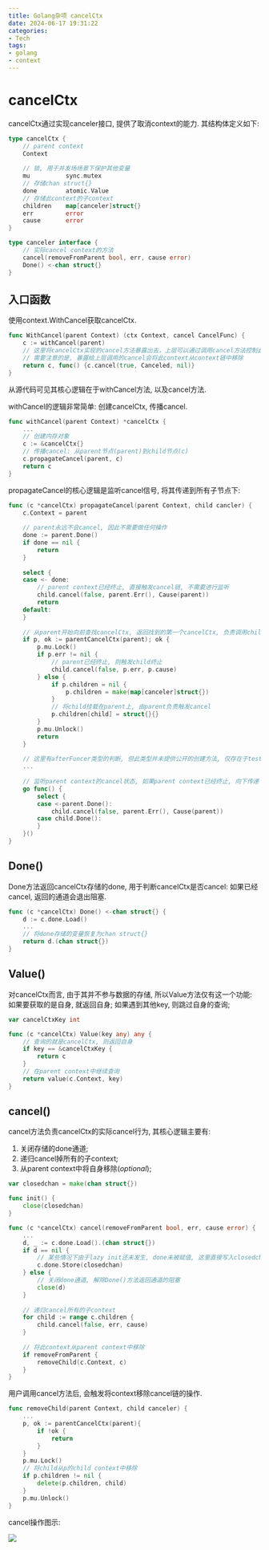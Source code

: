 ```yaml
---
title: Golang杂项 cancelCtx
date: 2024-06-17 19:31:22
categories:
- Tech
tags:
- golang
- context
---
```


# cancelCtx

cancelCtx通过实现canceler接口, 提供了取消context的能力. 其结构体定义如下:

```go
type cancelCtx {
    // parent context
    Context
    
    // 锁, 用于并发场场景下保护其他变量
    mu			sync.mutex
    // 存储chan struct{}
    done		atomic.Value
    // 存储此context的子context
    children	map[canceler]struct{}
    err 		error
    cause		error
}

type canceler interface {
    // 实际cancel context的方法
    cancel(removeFromParent bool, err, cause error)
    Done() <-chan struct{}
}
```

## 入口函数

使用context.WithCancel获取cancelCtx.

```go
func WithCancel(parent Context) (ctx Context, cancel CancelFunc) {
    c := withCancel(parent)
    // 这里将cancelCtx实现的cancel方法暴露出去，上层可以通过调用cancel方法控制此context的生命周期
    // 需要注意的是, 暴露给上层调用的cancel会将此context从context链中移除
    return c, func() {c.cancel(true, Canceled, nil)}
}
```

从源代码可见其核心逻辑在于withCancel方法, 以及cancel方法.

withCancel的逻辑非常简单: 创建cancelCtx, 传播cancel.

```go
func withCancel(parent Context) *cancelCtx {
    ...
    // 创建内存对象
    c := &cancelCtx{}
    // 传播cancel: 从parent节点(parent)到child节点(c)
    c.propagateCancel(parent, c)
    return c
}
```

propagateCancel的核心逻辑是监听cancel信号, 将其传递到所有子节点下:

```go
func (c *cancelCtx) propagateCancel(parent Context, child cancler) {
    c.Context = parent
    
    // parent永远不会cancel, 因此不需要做任何操作
    done := parent.Done()
    if done == nil {
        return
    }
    
    select {
    case <- done:
        // parent context已经终止, 直接触发cancel链, 不需要进行监听
        child.cancel(false, parent.Err(), Cause(parent))
        return
    default:
    }
    
    // 从parent开始向前查找cancelCtx, 返回找到的第一个cancelCtx, 负责调用child的cancel, 只需要将child挂载在children中
    if p, ok := parentCancelCtx(parent); ok {
        p.mu.Lock()
        if p.err != nil {
            // parent已经终止, 则触发child终止
            child.cancel(false, p.err, p.cause)
        } else {
            if p.children = nil {
                p.children = make(map[canceler]struct{})
            }
            // 将child挂载在parent上, 由parent负责触发cancel
            p.children[child] = struct{}{}
        }
        p.mu.Unlock()
        return
    }
    
    // 这里有afterFuncer类型的判断, 但此类型并未提供公开的创建方法, 仅存在于test中, 因此跳过介绍
    ...
    
    // 监听parent context的cancel状态, 如果parent context已经终止, 向下传递
    go func() {
        select {
        case <-parent.Done():
            child.cancel(false, parent.Err(), Cause(parent))
        case child.Done():
        }
    }()
}


```

## Done()

Done方法返回cancelCtx存储的done, 用于判断cancelCtx是否cancel: 如果已经cancel, 返回的通道会退出阻塞.

```go
func (c *cancelCtx) Done() <-chan struct{} {
    d := c.done.Load()
    ...
    // 将done存储的变量恢复为chan struct{}
    return d.(chan struct{})
}
```

## Value()

对cancelCtx而言, 由于其并不参与数据的存储, 所以Value方法仅有这一个功能: 如果要获取的是自身, 就返回自身; 如果遇到其他key, 则跳过自身的查询;

```go
var cancelCtxKey int

func (c *cancelCtx) Value(key any) any {
    // 查询的就是cancelCtx, 则返回自身
    if key == &cancelCtxKey {
        return c
    }
    // 在parent context中继续查询
    return value(c.Context, key)
} 
```

## cancel()

cancel方法负责cancelCtx的实际cancel行为, 其核心逻辑主要有:

1. 关闭存储的done通道;
2. 递归cancel掉所有的子context;
3. 从parent context中将自身移除(*optional*);

```go
var closedchan = make(chan struct{})

func init() {
    close(closedchan)
}

func (c *cancelCtx) cancel(removeFromParent bool, err, cause error) {
    ...
    d, _ := c.done.Load().(chan struct{})
    if d == nil {
        // 某些情况下由于lazy init还未发生, done未被赋值, 这里直接写入closedchan
        c.done.Store(closedchan)
    } else {
        // 关闭done通道, 解除Done()方法返回通道的阻塞
        close(d)
    }
    
    // 递归cancel所有的子context
    for child := range c.children {
        child.cancel(false, err, cause)
    }
    
    // 将此context从parent context中移除
    if removeFromParent {
        removeChild(c.Context, c)
    }
}
```
用户调用cancel方法后, 会触发将context移除cancel链的操作.

```go
func removeChild(parent Context, child canceler) {
    ...
    p, ok := parentCancelCtx(parent){
        if !ok {
            return
        }
    }
    p.mu.Lock()
    // 将child从p的child context中移除
    if p.children != nil {
        delete(p.children, child)
    }
    p.mu.Unlock()
}
```

cancel操作图示:

![](cancelCtx_cancel.drawio.png)
